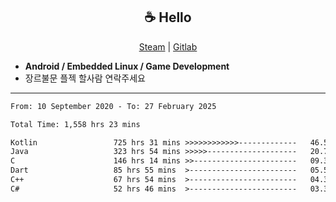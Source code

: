<h2 align="center"> ☕ Hello </h2>

<p align="center">
  <a href="https://steamcommunity.com/id/Niforances/">Steam</a> |
  <a href="https://gitlab.com/niforances">Gitlab</a>
</p>

 - **Android / Embedded Linux / Game Development**
 - 장르불문 플젝 할사람 연락주세요

------

<!--START_SECTION:waka-->

```txt
From: 10 September 2020 - To: 27 February 2025

Total Time: 1,558 hrs 23 mins

Kotlin                 725 hrs 31 mins >>>>>>>>>>>>-------------   46.56 %
Java                   323 hrs 54 mins >>>>>--------------------   20.78 %
C                      146 hrs 14 mins >>-----------------------   09.38 %
Dart                   85 hrs 55 mins  >------------------------   05.51 %
C++                    67 hrs 54 mins  >------------------------   04.36 %
C#                     52 hrs 46 mins  >------------------------   03.39 %
```

<!--END_SECTION:waka-->
